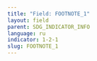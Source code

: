 ```yaml
---
title: "Field: FOOTNOTE_1"
layout: field
parent: SDG_INDICATOR_INFO
language: ru
indicator: 1-2-1
slug: FOOTNOTE_1
---
```

[^1]: For a discussion on reasons consumption is preferred, check: Deaton, Angus (2003). “Household Surveys, Consumption, and the Measurement of Poverty”. Economic Systems Research, Vol. 15, No. 2, June 2003